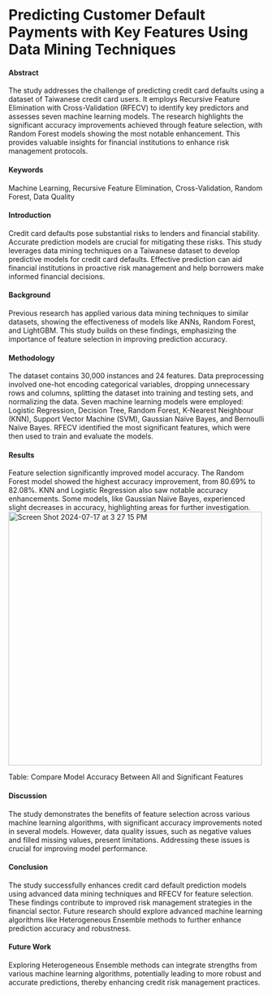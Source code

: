 # Predicting Customer Default Payments with Key Features Using Data Mining Techniques


#### Abstract
The study addresses the challenge of predicting credit card defaults using a dataset of Taiwanese credit card users. It employs Recursive Feature Elimination with Cross-Validation (RFECV) to identify key predictors and assesses seven machine learning models. The research highlights the significant accuracy improvements achieved through feature selection, with Random Forest models showing the most notable enhancement. This provides valuable insights for financial institutions to enhance risk management protocols.

#### Keywords
Machine Learning, Recursive Feature Elimination, Cross-Validation, Random Forest, Data Quality

#### Introduction
Credit card defaults pose substantial risks to lenders and financial stability. Accurate prediction models are crucial for mitigating these risks. This study leverages data mining techniques on a Taiwanese dataset to develop predictive models for credit card defaults. Effective prediction can aid financial institutions in proactive risk management and help borrowers make informed financial decisions.

#### Background
Previous research has applied various data mining techniques to similar datasets, showing the effectiveness of models like ANNs, Random Forest, and LightGBM. This study builds on these findings, emphasizing the importance of feature selection in improving prediction accuracy.

#### Methodology
The dataset contains 30,000 instances and 24 features. Data preprocessing involved one-hot encoding categorical variables, dropping unnecessary rows and columns, splitting the dataset into training and testing sets, and normalizing the data. Seven machine learning models were employed: Logistic Regression, Decision Tree, Random Forest, K-Nearest Neighbour (KNN), Support Vector Machine (SVM), Gaussian Naïve Bayes, and Bernoulli Naïve Bayes. RFECV identified the most significant features, which were then used to train and evaluate the models.

#### Results
Feature selection significantly improved model accuracy. The Random Forest model showed the highest accuracy improvement, from 80.69% to 82.08%. KNN and Logistic Regression also saw notable accuracy enhancements. Some models, like Gaussian Naïve Bayes, experienced slight decreases in accuracy, highlighting areas for further investigation.
<img width="499" alt="Screen Shot 2024-07-17 at 3 27 15 PM" src="https://github.com/user-attachments/assets/a28f583a-129d-4cfc-8336-3add0fc4b9be">

Table: Compare Model Accuracy Between All and Significant Features

#### Discussion
The study demonstrates the benefits of feature selection across various machine learning algorithms, with significant accuracy improvements noted in several models. However, data quality issues, such as negative values and filled missing values, present limitations. Addressing these issues is crucial for improving model performance.

#### Conclusion
The study successfully enhances credit card default prediction models using advanced data mining techniques and RFECV for feature selection. These findings contribute to improved risk management strategies in the financial sector. Future research should explore advanced machine learning algorithms like Heterogeneous Ensemble methods to further enhance prediction accuracy and robustness.

#### Future Work
Exploring Heterogeneous Ensemble methods can integrate strengths from various machine learning algorithms, potentially leading to more robust and accurate predictions, thereby enhancing credit risk management practices.
